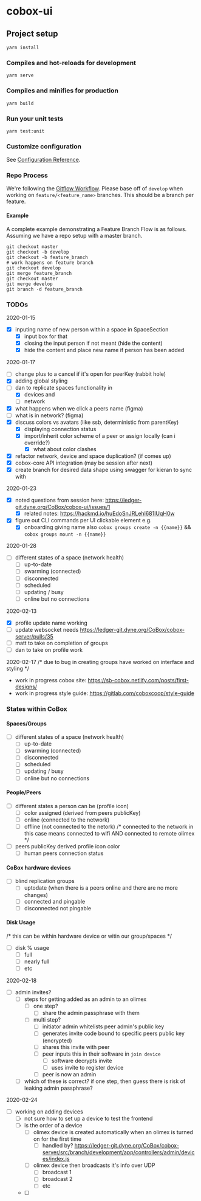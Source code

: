 # cobox-ui

## Project setup
```
yarn install
```

### Compiles and hot-reloads for development
```
yarn serve
```

### Compiles and minifies for production
```
yarn build
```

### Run your unit tests
```
yarn test:unit
```

### Customize configuration
See [Configuration Reference](https://cli.vuejs.org/config/).

### Repo Process
We're following the [Gitflow Workflow](https://www.atlassian.com/git/tutorials/comparing-workflows/gitflow-workflow). Please base off of `develop` when working on `feature/<feature_name>` branches. This should be a branch per feature.

#### Example
A complete example demonstrating a Feature Branch Flow is as follows. Assuming we have a repo setup with a master branch.
```
git checkout master
git checkout -b develop
git checkout -b feature_branch
# work happens on feature branch
git checkout develop
git merge feature_branch
git checkout master
git merge develop
git branch -d feature_branch
```

### TODOs

2020-01-15
* [x] inputing name of new person within a space in SpaceSection
  * [x] input box for that
  * [x] closing the input person if not meant (hide the content)
  * [x] hide the content and place new name if person has been added 

2020-01-17
* [ ] change plus to a cancel if it's open for peerKey (rabbit hole)
* [x] adding global styling
* [ ] dan to replicate spaces functionality in 
  * [x] devices and 
  * [ ] network
* [x] what happens when we click a peers name (figma)
* [ ] what is in network? (figma)
* [x] discuss colors vs avatars (like ssb, deterministic from parentKey)
  * [x] displaying connection status
  * [x] import/inherit color scheme of a peer or assign locally (can i override?)
    * [x] what about color clashes
* [x] refactor network, device and space duplication? (if comes up)
* [x] cobox-core API integration (may be session after next)
* [x] create branch for desired data shape using swagger for kieran to sync with

2020-01-23
* [x] noted questions from session here: https://ledger-git.dyne.org/CoBox/cobox-ui/issues/1
  * [x] related notes: https://hackmd.io/huEdoSnJRLehl681IUqH0w
* [x] figure out CLI commands per UI clickable element e.g.
  * [x] onboarding giving name also `cobox groups create -n {{name}}` && `cobox groups mount -n {{name}}`

2020-01-28
* [ ] different states of a space (network health)
  * [ ] up-to-date
  * [ ] swarming (connected)
  * [ ] disconnected
  * [ ] scheduled
  * [ ] updating / busy
  * [ ] online but no connections

2020-02-13
* [x] profile update name working
* [ ] update websocket needs https://ledger-git.dyne.org/CoBox/cobox-server/pulls/35
* [ ] matt to take on completion of groups
* [ ] dan to take on profile work

2020-02-17
/* due to bug in creating groups have worked on interface and styling  */

* work in progress cobox site: https://sb-cobox.netlify.com/posts/first-designs/
* work in progress style guide: https://gitlab.com/coboxcoop/style-guide

### States within CoBox
#### Spaces/Groups
* [ ] different states of a space (network health)
  * [ ] up-to-date
  * [ ] swarming (connected)
  * [ ] disconnected
  * [ ] scheduled
  * [ ] updating / busy
  * [ ] online but no connections
#### People/Peers
* [ ] different states a person can be (profile icon)
  * [ ] color assigned (derived from peers publicKey)
  * [ ] online (connected to the network)
  * [ ] offline (not connected to the netork)
  /* connected to the network in this case means connected to wifi
  AND connected to remote olimex */
* [ ] peers publicKey derived profile icon color
  * [ ] human peers connection status
#### CoBox hardware devices
* [ ] blind replication groups
  * [ ] uptodate (when there is a peers online and there are no more changes)
  * [ ] connected and pingable
  * [ ] disconnected not pingable
#### Disk Usage
/* this can be within hardware device or witin our group/spaces  */
* [ ] disk % usage
  * [ ] full
  * [ ] nearly full
  * [ ] etc

2020-02-18
* [ ] admin invites?
  * [ ] steps for getting added as an admin to an olimex
    * [ ] one step? 
      * [ ] share the admin passphrase with them
    * [ ] multi step?
      * [ ] initiator admin whitelists peer admin's public key
      * [ ] generates invite code bound to specific peers public key (encrypted)
      * [ ] shares this invite with peer
      * [ ] peer inputs this in their software in `join device`
        * [ ] software decrypts invite
        * [ ] uses invite to register device
      * [ ] peer is now an admin
  * [ ] which of these is correct? if one step, then guess there is risk of leaking admin passphrase?

2020-02-24
* [ ] working on adding devices
  * [ ] not sure how to set up a device to test the frontend
  * [ ] is the order of a device
    * [ ] olimex device is created automatically when an olimex is turned on for the first time
      * [ ] handled by? https://ledger-git.dyne.org/CoBox/cobox-server/src/branch/development/app/controllers/admin/devices/index.js
    * [ ] olimex device then broadcasts it's info over UDP
      * [ ] broadcast 1
      * [ ] broadcast 2
      * [ ] etc
  * [ ] 

